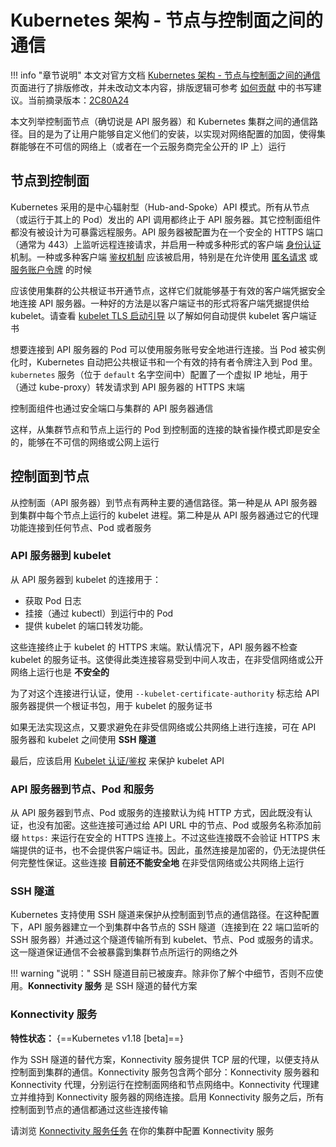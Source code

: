 # Kubernetes 架构 - 节点与控制面之间的通信

!!! info "章节说明"
    本文对官方文档 [Kubernetes 架构 - 节点与控制面之间的通信](https://kubernetes.io/zh-cn/docs/concepts/architecture/control-plane-node-communication/) 页面进行了排版修改，并未改动文本内容，排版逻辑可参考 [如何贡献](https://github.com/ProjectTAM/100H-K8s/blob/master/CONTRIBUTING.md) 中的书写建议。当前摘录版本：[2C80A24](https://github.com/kubernetes/website/commit/2c80a24f237fe09d05772c704b425499bd8b206a)

本文列举控制面节点（确切说是 API 服务器）和 Kubernetes 集群之间的通信路径。目的是为了让用户能够自定义他们的安装，以实现对网络配置的加固，使得集群能够在不可信的网络上（或者在一个云服务商完全公开的 IP 上）运行

## 节点到控制面

Kubernetes 采用的是中心辐射型（Hub-and-Spoke）API 模式。所有从节点（或运行于其上的 Pod）发出的 API 调用都终止于 API 服务器。其它控制面组件都没有被设计为可暴露远程服务。API 服务器被配置为在一个安全的 HTTPS 端口（通常为 443）上监听远程连接请求，并启用一种或多种形式的客户端 [身份认证](https://kubernetes.io/zh-cn/docs/reference/access-authn-authz/authentication/) 机制。一种或多种客户端 [鉴权机制](https://kubernetes.io/zh-cn/docs/reference/access-authn-authz/authorization/) 应该被启用，特别是在允许使用 [匿名请求](https://kubernetes.io/zh-cn/docs/reference/access-authn-authz/authentication/#anonymous-requests) 或 [服务账户令牌](https://kubernetes.io/zh-cn/docs/reference/access-authn-authz/authentication/#service-account-tokens) 的时候

应该使用集群的公共根证书开通节点，这样它们就能够基于有效的客户端凭据安全地连接 API 服务器。一种好的方法是以客户端证书的形式将客户端凭据提供给 kubelet。请查看 [kubelet TLS 启动引导](https://kubernetes.io/zh-cn/docs/reference/access-authn-authz/kubelet-tls-bootstrapping/) 以了解如何自动提供 kubelet 客户端证书

想要连接到 API 服务器的 Pod 可以使用服务账号安全地进行连接。当 Pod 被实例化时，Kubernetes 自动把公共根证书和一个有效的持有者令牌注入到 Pod 里。`kubernetes` 服务（位于 `default` 名字空间中）配置了一个虚拟 IP 地址，用于（通过 kube-proxy）转发请求到 API 服务器的 HTTPS 末端

控制面组件也通过安全端口与集群的 API 服务器通信

这样，从集群节点和节点上运行的 Pod 到控制面的连接的缺省操作模式即是安全的，能够在不可信的网络或公网上运行

## 控制面到节点

从控制面（API 服务器）到节点有两种主要的通信路径。第一种是从 API 服务器到集群中每个节点上运行的 kubelet 进程。第二种是从 API 服务器通过它的代理功能连接到任何节点、Pod 或者服务

### API 服务器到 kubelet

从 API 服务器到 kubelet 的连接用于：

* 获取 Pod 日志
* 挂接（通过 kubectl）到运行中的 Pod
* 提供 kubelet 的端口转发功能。

这些连接终止于 kubelet 的 HTTPS 末端。默认情况下，API 服务器不检查 kubelet 的服务证书。这使得此类连接容易受到中间人攻击，在非受信网络或公开网络上运行也是 **不安全的**

为了对这个连接进行认证，使用 `--kubelet-certificate-authority` 标志给 API 服务器提供一个根证书包，用于 kubelet 的服务证书

如果无法实现这点，又要求避免在非受信网络或公共网络上进行连接，可在 API 服务器和 kubelet 之间使用 **SSH 隧道**

最后，应该启用 [Kubelet 认证/鉴权](https://kubernetes.io/zh-cn/docs/reference/access-authn-authz/kubelet-authn-authz/) 来保护 kubelet API

### API 服务器到节点、Pod 和服务

从 API 服务器到节点、Pod 或服务的连接默认为纯 HTTP 方式，因此既没有认证，也没有加密。这些连接可通过给 API URL 中的节点、Pod 或服务名称添加前缀 `https:` 来运行在安全的 HTTPS 连接上。不过这些连接既不会验证 HTTPS 末端提供的证书，也不会提供客户端证书。因此，虽然连接是加密的，仍无法提供任何完整性保证。这些连接 **目前还不能安全地** 在非受信网络或公共网络上运行

### SSH 隧道

Kubernetes 支持使用 SSH 隧道来保护从控制面到节点的通信路径。在这种配置下，API 服务器建立一个到集群中各节点的 SSH 隧道（连接到在 22 端口监听的 SSH 服务器）并通过这个隧道传输所有到 kubelet、节点、Pod 或服务的请求。这一隧道保证通信不会被暴露到集群节点所运行的网络之外

!!! warning "说明："
        SSH 隧道目前已被废弃。除非你了解个中细节，否则不应使用。**Konnectivity 服务** 是 SSH 隧道的替代方案

### Konnectivity 服务

**特性状态：** {==Kubernetes v1.18 [beta]==}

作为 SSH 隧道的替代方案，Konnectivity 服务提供 TCP 层的代理，以便支持从控制面到集群的通信。Konnectivity 服务包含两个部分：Konnectivity 服务器和 Konnectivity 代理，分别运行在控制面网络和节点网络中。Konnectivity 代理建立并维持到 Konnectivity 服务器的网络连接。启用 Konnectivity 服务之后，所有控制面到节点的通信都通过这些连接传输

请浏览 [Konnectivity 服务任务](https://kubernetes.io/zh-cn/docs/tasks/extend-kubernetes/setup-konnectivity/) 在你的集群中配置 Konnectivity 服务
